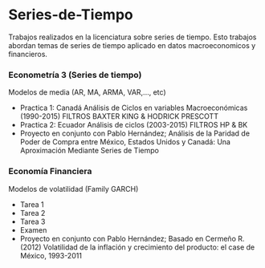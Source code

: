 # Series-de-Tiempo
Trabajos realizados en la licenciatura sobre series de tiempo. Esto trabajos abordan temas de series de tiempo aplicado en datos macroeconomicos y financieros. 

### Econometría 3 (Series de tiempo)
Modelos de media (AR, MA, ARMA, VAR,..., etc)
* Practica 1: Canadá Análisis de Ciclos en variables Macroeconómicas (1990-2015)
FILTROS BAXTER KING & HODRICK PRESCOTT
* Practica 2: Ecuador Análisis de ciclos (2003-2015)
FILTROS HP & BK
* Proyecto en conjunto con Pablo Hernández; Análisis de la Paridad de Poder de Compra entre México, Estados Unidos y Canadá: Una Aproximación Mediante Series de Tiempo

### Economía Financiera
Modelos de volatilidad (Family GARCH)
* Tarea 1
* Tarea 2
* Tarea 3
* Examen
* Proyecto en conjunto con Pablo Hernández; Basado en Cermeño R. (2012) Volatilidad de la inflación y crecimiento del producto: el case de México, 1993-2011

